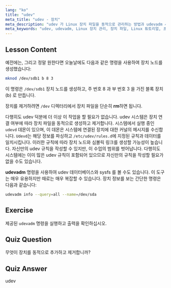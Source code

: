 ```yaml
---
lang: "ko"
title: "udev"
meta_title: "udev - 장치"
meta_description: "udev 가 Linux 장치 파일을 동적으로 관리하는 방법과 udevadm 사용법을 배웁니다. 초보자를 위한 장치 노드 생성에 대해 이해합니다."
meta_keywords: "udev, udevadm, Linux 장치 관리, 장치 파일, Linux 튜토리얼, 초보자 Linux, udev 규칙, Linux 가이드"
---
```


## Lesson Content

예전에는, 그리고 정말 원한다면 오늘날에도 다음과 같은 명령을 사용하여 장치 노드를 생성했습니다:

```bash
mknod /dev/sdb1 b 8 3
```

이 명령은 `/dev/sdb1` 장치 노드를 생성하고, 주 번호 8 과 부 번호 3 을 가진 블록 장치 (b) 로 만듭니다.

장치를 제거하려면 `/dev` 디렉터리에서 장치 파일을 단순히 **rm**하면 됩니다.

다행히도 udev 덕분에 더 이상 이 작업을 할 필요가 없습니다. udev 시스템은 장치 연결 여부에 따라 장치 파일을 동적으로 생성하고 제거합니다. 시스템에서 실행 중인 `udevd` 데몬이 있으며, 이 데몬은 시스템에 연결된 장치에 대한 커널의 메시지를 수신합니다. `Udevd`는 해당 정보를 파싱하고 `/etc/udev/rules.d`에 지정된 규칙과 데이터를 일치시킵니다. 이러한 규칙에 따라 장치 노드와 심볼릭 링크를 생성할 가능성이 높습니다. 자신만의 udev 규칙을 작성할 수 있지만, 이 수업의 범위를 벗어납니다. 다행히도 시스템에는 이미 많은 udev 규칙이 포함되어 있으므로 자신만의 규칙을 작성할 필요가 없을 수도 있습니다.

**udevadm** 명령을 사용하여 udev 데이터베이스와 sysfs 를 볼 수도 있습니다. 이 도구는 매우 유용하지만 때로는 매우 복잡할 수 있습니다. 장치 정보를 보는 간단한 명령은 다음과 같습니다:

```bash
udevadm info --query=all --name=/dev/sda
```

## Exercise

제공된 `udevadm` 명령을 실행하고 출력을 확인하십시오.

## Quiz Question

무엇이 장치를 동적으로 추가하고 제거합니까?

## Quiz Answer

udev
